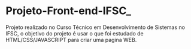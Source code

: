 # Projeto-Front-end-IFSC_
Projeto realizado no Curso Técnico em Desenvolvimento de Sistemas no IFSC, o objetivo do projeto é usar o que foi estudado de HTML/CSS/JAVASCRIPT para criar uma pagina WEB.
